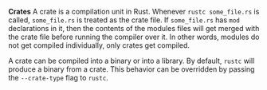 **Crates**
A crate is a compilation unit in Rust. Whenever `rustc some_file.rs` is called, `some_file.rs` is 
treated as the crate file. If `some_file.rs` has `mod` declarations in it, then the contents of the
modules files will get merged with the crate file before running the compiler over it. In other words,
modules do not get compiled individually, only crates get compiled.

A crate can be compiled into a binary or into a library. By default, `rustc` will produce a binary from
a crate. This behavior can be overridden by passing the `--crate-type` flag to `rustc`.

